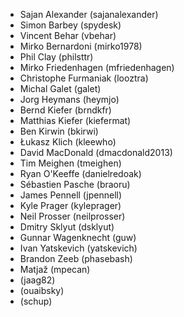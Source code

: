 * Sajan Alexander (sajanalexander)
* Simon Barbey (spydesk)
* Vincent Behar (vbehar)
* Mirko Bernardoni (mirko1978)
* Phil Clay (philsttr)
* Mirko Friedenhagen (mfriedenhagen)
* Christophe Furmaniak (looztra)
* Michal Galet (galet)
* Jorg Heymans (heymjo)
* Bernd Kiefer (brndkfr)
* Matthias Kiefer (kiefermat)
* Ben Kirwin (bkirwi)
* Łukasz Klich (kleewho)
* David MacDonald (dmacdonald2013)
* Tim Meighen (tmeighen)
* Ryan O'Keeffe (danielredoak)
* Sébastien Pasche (braoru)
* James Pennell (jpennell)
* Kyle Prager (kyleprager)
* Neil Prosser (neilprosser)
* Dmitry Sklyut (dsklyut)
* Gunnar Wagenknecht (guw)
* Ivan Yatskevich (yatskevich)
* Brandon Zeeb (phasebash)
* Matjaž (mpecan)
* (jaag82)
* (ouaibsky)
* (schup)
